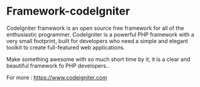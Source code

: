 # Framework-codeIgniter
CodeIgniter framework is an open source free framework for all of the enthusiastic programmer.
CodeIgniter is a powerful PHP framework with a very small footprint, built for developers who need a simple and elegant toolkit to create full-featured web applications.

Make something awesome with so much short time by it, it is a clear and beautiful framework fo PHP developers..

For more : https://www.codeigniter.com
